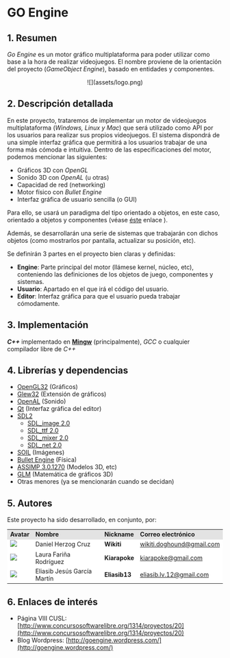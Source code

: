 # GO Engine


## 1. Resumen ##
*Go Engine* es un motor gráfico multiplataforma para poder utilizar como base a la hora de realizar videojuegos. El nombre proviene de la orientación del proyecto (*GameObject Engine*), basado en entidades y componentes.

<div align="center">
![](assets/logo.png)
<div align="left">


## 2. Descripción detallada ##
En este proyecto, trataremos de implementar un motor de videojuegos multiplataforma (*Windows, Linux y Mac*) que será utilizado como API por los usuarios para realizar sus propios videojuegos.
El sistema dispondrá de una simple interfaz gráfica que permitirá a los usuarios trabajar de una forma más cómoda e intuitiva.
Dentro de las especificaciones del motor, podemos mencionar las siguientes:

- Gráficos 3D con *OpenGL*
- Sonido 3D con *OpenAL* (u otras)
- Capacidad de red (networking)
- Motor físico con *Bullet Engine*
- Interfaz gráfica de usuario sencilla (o GUI)

Para ello, se usará un paradigma del tipo orientado a objetos, en este caso, orientado a objetos y componentes (véase [éste](http://www.genbetadev.com/programacion-de-videojuegos/diseno-de-videojuegos-orientado-a-entidades-y-componentes "éste") enlace ).

Además, se desarrollarán una serie de sistemas que trabajarán con dichos objetos (como mostrarlos por pantalla, actualizar su posición, etc).

Se definirán 3 partes en el proyecto bien claras y definidas:

- **Engine**: Parte principal del motor (llámese kernel, núcleo, etc), conteniendo las definiciones de los objetos de juego, componentes y sistemas.
- **Usuario**: Apartado en el que irá el código del usuario.
- **Editor**: Interfaz gráfica para que el usuario pueda trabajar cómodamente.


## 3. Implementación ##
***C++*** implementado en [**Mingw**](http://www.mingw.org/) (principalmente), *GCC* o cualquier compilador libre de *C++*


## 4. Librerías y dependencias ##
- [OpenGL32](http://www.opengl.org/ "OpenGL32") (Gráficos) 
- [Glew32](http://glew.sourceforge.net/ "glew32") (Extensión de gráficos) 
- [OpenAL](http://kcat.strangesoft.net/openal.html "OpenAL") (Sonido)
- [Qt](http://qt-project.org/ "Qt") (Interfaz gráfica del editor)
- [SDL2](http://www.libsdl.org/ "SDL2")
	- [SDL_image 2.0](http://www.libsdl.org/projects/SDL_image/ "SDL_image 2.0")
	- [SDL_ttf 2.0](http://www.libsdl.org/projects/SDL_ttf/ "SDL_ttf 2.0")
	- [SDL_mixer 2.0	](http://www.libsdl.org/projects/SDL_mixer/ "SDL_mixer 2.0")
	- [SDL_net 2.0](	http://www.libsdl.org/projects/SDL_net/ "SDL_net 2.0")
- [SOIL](http://www.opengl.org/wiki/Image_Libraries "SOIL") (Imágenes)
- [Bullet Engine](http://bulletphysics.org/wordpress/ "Bullet Engine") (Física)
- [ASSIMP 3.0.1270](http://assimp.sourceforge.net/ "ASSIMP") (Modelos 3D, etc)
- [GLM](http://glm.g-truc.net/ "GL Maths") (Matemática de gráficos 3D)
- Otras menores (ya se mencionarán cuando se decidan)


## 5. Autores ##

Este proyecto ha sido desarrollado, en conjunto, por:

<!-- Tabla -->
<table cellspacing="0">
  <tr  style="background-color: #E3E3E3;">
    <td> <b>Avatar</b> </td>
    <td> <b>Nombre</b> </td>
    <td> <b>Nickname</b> </td>
	<td> <b>Correo electrónico</b> </td>
  </tr>
  <tr style="background-color: #FFFFFF;">
    <td> <img width="64"src="http://imageshack.us/a/img209/6782/parrotav.png"/> </td>
    <td> Daniel Herzog Cruz </td>
    <td> <b>Wikiti</b> </td>
	<td> <a href="mailto:wikiti.doghound@gmail.com"> wikiti.doghound@gmail.com</a> </td>
  </tr>
  <tr style="background-color: #FFFFFF;">
    <td> <img width="64"src="http://media.steampowered.com/steamcommunity/public/images/avatars/a8/a85132cd5fbfd5f510012342a3074ef613003332_full.jpg"/> </td>
    <td> Laura Fariña Rodríguez </td>
    <td> <b>Kiarapoke</b> </td>
	<td> <a href="mailto:kiarapoke@gmail.com"> kiarapoke@gmail.com</a> </td>
  </tr>
  <tr style="background-color: #FFFFFF;">
    <td> <img width="64"src="http://media.steampowered.com/steamcommunity/public/images/avatars/6d/6d11192b1c41f360c6763f55d926436b112c207e_full.jpg"/> </td>
    <td> Eliasib Jesús García Martín </td>
    <td> <b>Eliasib13</b> </td>
	<td> <a href="mailto:eliasib.lv.12@gmail.com"> eliasib.lv.12@gmail.com</a> </td>
  </tr>
</table>
<!-- Fin tabla -->


## 6. Enlaces de interés ##

- Página VIII CUSL: [http://www.concursosoftwarelibre.org/1314/proyectos/20](http://www.concursosoftwarelibre.org/1314/proyectos/20)
- Blog Wordpress: [http://goengine.wordpress.com/](http://goengine.wordpress.com/)